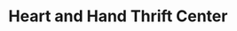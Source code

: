 ---
title: "Heart and Hand Thrift Center"
url: /bethany/heart-and-hand-thrift-center/
shop: Gebrauchtwaren
---